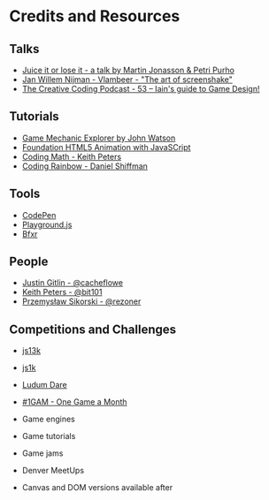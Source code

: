 # Credits and Resources

## Talks
- [Juice it or lose it - a talk by Martin Jonasson & Petri Purho](https://www.youtube.com/watch?v=Fy0aCDmgnxg)
- [Jan Willem Nijman - Vlambeer - "The art of screenshake"](https://www.youtube.com/watch?v=AJdEqssNZ-U)
- [The Creative Coding Podcast - 53 – Iain's guide to Game Design!](http://creativecodingpodcast.com/53-iains-guide-to-game-design/)

## Tutorials
- [Game Mechanic Explorer by John Watson](http://gamemechanicexplorer.com/)
- [Foundation HTML5 Animation with JavaSCript](https://www.amazon.com/dp/1430236655)
- [Coding Math - Keith Peters](https://www.youtube.com/user/codingmath)
- [Coding Rainbow - Daniel Shiffman](https://www.youtube.com/channel/UCvjgXvBlbQiydffZU7m1_aw)

## Tools
- [CodePen](http://codepen.io/)
- [Playground.js](http://playgroundjs.com/)
- [Bfxr](http://www.bfxr.net/)

## People
- [Justin Gitlin - @cacheflowe](http://twitter.com/cacheflowe)
- [Keith Peters - @bit101](http://twitter.com/bit101)
- [Przemysław Sikorski - @rezoner](http://twitter.com/rezoner)

## Competitions and Challenges
- [js13k](http://js13kgames.com/)
- [js1k](http://js1k.com/)
- [Ludum Dare](http://ludumdare.com/compo/)
- [#1GAM - One Game a Month](http://onegameamonth.com/)




- Game engines
- Game tutorials
- Game jams
- Denver MeetUps
- Canvas and DOM versions available after